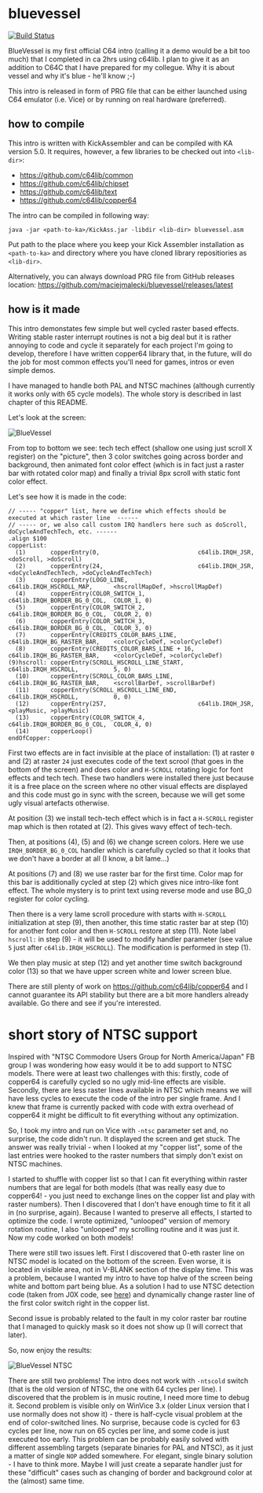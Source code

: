 # bluevessel

[![Build Status](https://travis-ci.org/maciejmalecki/bluevessel.svg?branch=master)](https://travis-ci.org/maciejmalecki/bluevessel)

BlueVessel is my first official C64 intro (calling it a demo would be a bit too much) that I completed in ca 2hrs using c64lib. I plan to 
give it as an addition to C64C that I have prepared for my collegue. Why it is about vessel and why it's blue - he'll know ;-)

This intro is released in form of PRG file that can be either launched using C64 emulator (i.e. Vice) or by running on real hardware 
(preferred).

## how to compile

This intro is written with KickAssembler and can be compiled with KA version 5.0. It requires, however, a few libraries to be checked out into `<lib-dir>`:
* https://github.com/c64lib/common
* https://github.com/c64lib/chipset
* https://github.com/c64lib/text
* https://github.com/c64lib/copper64

The intro can be compiled in following way:
```
java -jar <path-to-ka>/KickAss.jar -libdir <lib-dir> bluevessel.asm
```
Put path to the place where you keep your Kick Assembler installation as `<path-to-ka>` and directory where you have cloned library repositiories as `<lib-dir>`.

Alternatively, you can always download PRG file from GitHub releases location: https://github.com/maciejmalecki/bluevessel/releases/latest

## how is it made

This intro demonstates few simple but well cycled raster based effects. Writing stable raster interrupt routines is not a big deal but it is rather annoying to code and cycle it separately for each project I'm going to develop, therefore I have written copper64 library that, in the future, will do the job for most common effects you'll need for games, intros or even simple demos.

I have managed to handle both PAL and NTSC machines (although currently it works only with 65 cycle models). The whole story is described in last chapter of this README.

Let's look at the screen:

![BlueVessel](bluevessel.png)

From top to bottom we see: tech tech effect (shallow one using just scroll X register) on the "picture", then 3 color switches going across border and background, then animated font color effect (which is in fact just a raster bar with rotated color map) and finally a trivial 8px scroll with static font color effect.

Let's see how it is made in the code:
```(assembler)
// ----- "copper" list, here we define which effects should be executed at which raster line  ------
// ----- or, we also call custom IRQ handlers here such as doScroll, doCycleAndTechTech, etc. ------
.align $100
copperList:
  (1)       copperEntry(0,                            c64lib.IRQH_JSR,              <doScroll, >doScroll)
  (2)       copperEntry(24,                           c64lib.IRQH_JSR,              <doCycleAndTechTech, >doCycleAndTechTech)
  (3)       copperEntry(LOGO_LINE,                    c64lib.IRQH_HSCROLL_MAP,      <hscrollMapDef, >hscrollMapDef)
  (4)       copperEntry(COLOR_SWITCH_1,               c64lib.IRQH_BORDER_BG_0_COL,  COLOR_1, 0)
  (5)       copperEntry(COLOR_SWITCH_2,               c64lib.IRQH_BORDER_BG_0_COL,  COLOR_2, 0)
  (6)       copperEntry(COLOR_SWITCH_3,               c64lib.IRQH_BORDER_BG_0_COL,  COLOR_3, 0)
  (7)       copperEntry(CREDITS_COLOR_BARS_LINE,      c64lib.IRQH_BG_RASTER_BAR,    <colorCycleDef, >colorCycleDef)
  (8)       copperEntry(CREDITS_COLOR_BARS_LINE + 16, c64lib.IRQH_BG_RASTER_BAR,    <colorCycleDef, >colorCycleDef)
(9)hscroll: copperEntry(SCROLL_HSCROLL_LINE_START,    c64lib.IRQH_HSCROLL,          5, 0)
  (10)      copperEntry(SCROLL_COLOR_BARS_LINE,       c64lib.IRQH_BG_RASTER_BAR,    <scrollBarDef, >scrollBarDef)
  (11)      copperEntry(SCROLL_HSCROLL_LINE_END,      c64lib.IRQH_HSCROLL,          0, 0)
  (12)      copperEntry(257,                          c64lib.IRQH_JSR,              <playMusic, >playMusic)
  (13)      copperEntry(COLOR_SWITCH_4,               c64lib.IRQH_BORDER_BG_0_COL,  COLOR_4, 0)
  (14)      copperLoop()
endOfCopper:
```

First two effects are in fact invisible at the place of installation: (1) at raster `0` and (2) at raster `24` just executes code of the text scrool (that goes in the bottom of the screen) and does color and `H-SCROLL` rotating logic for font effects and tech tech. These two handlers were installed there just because it is a free place on the screen where no other visual effects are displayed and this code must go in sync with the screen, because we will get some ugly visual artefacts otherwise.

At position (3) we install tech-tech effect which is in fact a `H-SCROLL` register map which is then rotated at (2). This gives wavy effect of tech-tech.

Then, at positions (4), (5) and (6) we change screen colors. Here we use `IRQH_BORDER_BG_0_COL` handler which is carefully cycled so that it looks that we don't have a border at all (I know, a bit lame...)

At positions (7) and (8) we use raster bar for the first time. Color map for this bar is additionally cycled at step (2) which gives nice intro-like font effect. The whole mystery is to print text using reverse mode and use BG_0 register for color cycling.

Then there is a very lame scroll procedure with starts with `H-SCROLL` initialization at step (9), then another, this time static raster bar at step (10) for another font color and then `H-SCROLL` restore at step (11). Note label `hscroll:` in step (9) - it will be used to modify handler parameter (see value `5` just after `c64lib.IRQH_HSCROLL`). The modification is performed in step (1).

We then play music at step (12) and yet another time switch background color (13) so that we have upper screen white and lower screen blue.

There are still plenty of work on https://github.com/c64lib/copper64 and I cannot guarantee its API stability but there are a bit more handlers already available. Go there and see if you're interested.

# short story of NTSC support

Inspired with "NTSC Commodore Users Group for North America/Japan" FB group I was wondering how easy would it be to add support to NTSC models. There were at least two challenges with this: firstly, code of copper64 is carefully cycled so no ugly mid-line effects are visible. Secondly, there are less raster lines available in NTSC which means we will have less cycles to execute the code of the intro per single frame. And I knew that frame is currently packed with code with extra overhead of copper64 it might be difficult to fit everything without any optimization.

So, I took my intro and run on Vice with `-ntsc` parameter set and, no surprise, the code didn't run. It displayed the screen and get stuck. The answer was really trivial - when I looked at my "copper list", some of the last entries were hooked to the raster numbers that simply don't exist on NTSC machines.

I started to shuffle with copper list so that I can fit everything within raster numbers that are legal for both models (that was really easy due to copper64! - you just need to exchange lines on the copper list and play with raster numbers). Then I discovered that I don't have enough time to fit it all in (no surprise, again). Because I wanted to preserve all effects, I started to optimize the code. I wrote optimized, "unlooped" version of memory rotation routine, I also "unlooped" my scrolling routine and it was just it. Now my code worked on both models!

There were still two issues left. First I discovered that 0-eth raster line on NTSC model is located on the bottom of the screen. Even worse, it is located in visible area, not in V-BLANK section of the display time. This was a problem, because I wanted my intro to have top halve of the screen being white and bottom part being blue. As a solution I had to use NTSC detection code (taken from J0X code, see [here](http://codebase64.org/doku.php?id=base:detect_pal_ntsc)) and dynamically change raster line of the first color switch right in the copper list.

Second issue is probably related to the fault in my color raster bar routine that I managed to quickly mask so it does not show up (I will correct that later).

So, now enjoy the results:

![BlueVessel NTSC](bluevessel-ntsc.png)

There are still two problems! The intro does not work with `-ntscold` switch (that is the old version of NTSC, the one with 64 cycles per line). I discovered that the problem is in music routine, I need more time to debug it. Second problem is visible only on WinVice 3.x (older Linux version that I use normally does not show it) - there is half-cycle visual problem at the end of color-switched lines. No surprise, because code is cycled for 63 cycles per line, now run on 65 cycles per line, and some code is just executed too early. This problem can be probably easily solved with different assembling targets (separate binaries for PAL and NTSC), as it just a matter of single `NOP` added somewhere. For elegant, single binary solution - I have to think more. Maybe I will just create a separate handler just for these "difficult" cases such as changing of border and background color at the (almost) same time.

